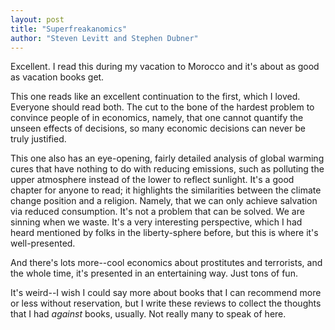 ```yaml
---
layout: post
title: "Superfreakanomics"
author: "Steven Levitt and Stephen Dubner"
---
```

Excellent.  I read this during my vacation to Morocco and it's about as good as vacation books get.

This one reads like an excellent continuation to the first, which I loved.  Everyone should read both.  The cut to the bone of the hardest problem to convince people of in economics, namely, that one cannot quantify the unseen effects of decisions, so many economic decisions can never be truly justified.

This one also has an eye-opening, fairly detailed analysis of global warming cures that have nothing to do with reducing emissions, such as polluting the upper atmosphere instead of the lower to reflect sunlight.  It's a good chapter for anyone to read; it highlights the similarities between the climate change position and a religion.  Namely, that we can only achieve salvation via reduced consumption.  It's not a problem that can be solved.  We are sinning when we waste.  It's a very interesting perspective, which I had heard mentioned by folks in the liberty-sphere before, but this is where it's well-presented.

And there's lots more--cool economics about prostitutes and terrorists, and the whole time, it's presented in an entertaining way.  Just tons of fun.

It's weird--I wish I could say more about books that I can recommend more or less without reservation, but I write these reviews to collect the thoughts that I had *against* books, usually.  Not really many to speak of here.


